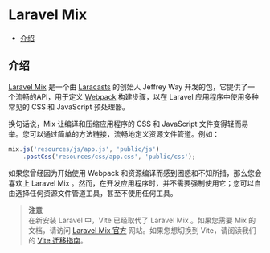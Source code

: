 
# Laravel Mix

- [介绍](#introduction)

<a name="introduction"></a>
## 介绍

[Laravel Mix](https://github.com/laravel-mix/laravel-mix) 是一个由 [Laracasts](https://laracasts.com) 的创始人 Jeffrey Way 开发的包，它提供了一个流畅的API，用于定义 [Webpack](https://webpack.js.org) 构建步骤，以在 Laravel 应用程序中使用多种常见的 CSS 和 JavaScript 预处理器。

换句话说，Mix 让编译和压缩应用程序的 CSS 和 JavaScript 文件变得轻而易举。您可以通过简单的方法链接，流畅地定义资源文件管道。例如：

```js
mix.js('resources/js/app.js', 'public/js')
    .postCss('resources/css/app.css', 'public/css');
```
如果您曾经因为开始使用 Webpack 和资源编译而感到困惑和不知所措，那么您会喜欢上 Laravel Mix 。然而，在开发应用程序时，并不需要强制使用它；您可以自由选择任何资源文件管道工具，甚至不使用任何工具。

> **注意**  
> 在新安装 Laravel 中，Vite 已经取代了 Laravel Mix 。如果您需要 Mix 的文档，请访问 [Laravel Mix 官方](https://laravel-mix.com/) 网站。如果您想切换到 Vite，请阅读我们的 [Vite 迁移指南](https://github.com/laravel/vite-plugin/blob/main/UPGRADE.md#migrating-from-laravel-mix-to-vite)。